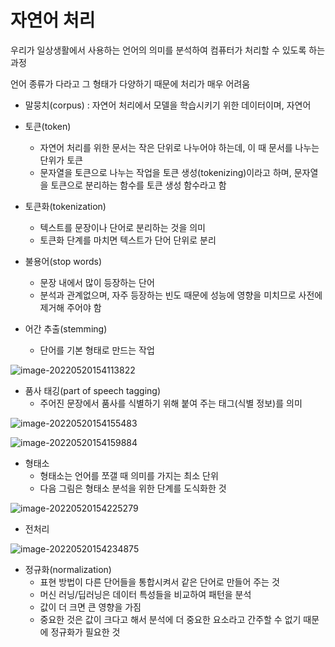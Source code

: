 # 자연어 처리

우리가 일상생활에서 사용하는 언어의 의미를 분석하여 컴퓨터가 처리할 수 있도록 하는 과정

언어 종류가 다라고 그 형태가 다양하기 때문에 처리가 매우 어려움

- 말뭉치(corpus) : 자연어 처리에서 모델을 학습시키기 위한 데이터이며, 자연어

- 토큰(token)
  - 자연어 처리를 위한 문서는 작은 단위로 나누어야 하는데, 이 때 문서를 나누는 단위가 토큰
  - 문자열을 토큰으로 나누는 작업을 토큰 생성(tokenizing)이라고 하며, 문자열을 토큰으로 분리하는 함수를 토큰 생성 함수라고 함
- 토큰화(tokenization)
  - 텍스트를 문장이나 단어로 분리하는 것을 의미
  - 토큰화 단계를 마치면 텍스트가 단어 단위로 분리
- 불용어(stop words)
  - 문장 내에서 많이 등장하는 단어
  - 분석과 관계없으며, 자주 등장하는 빈도 때문에 성능에 영향을 미치므로 사전에 제거해 주어야 함
- 어간 추출(stemming)
  - 단어를 기본 형태로 만드는 작업

![image-20220520154113822](https://user-images.githubusercontent.com/102509786/169468994-9a7c1a4a-5af9-45d3-b17c-e5e61af19381.png)

- 품사 태깅(part of speech tagging)
  - 주어진 문장에서 품사를 식별하기 위해 붙여 주는 태그(식별 정보)를 의미

![image-20220520154155483](https://user-images.githubusercontent.com/102509786/169469000-b2243894-d27b-4508-9cf7-e68403715bbb.png)

![image-20220520154159884](https://user-images.githubusercontent.com/102509786/169469001-f52b1fed-03b1-4985-9490-7f236e225315.png)

- 형태소
  - 형태소는 언어를 쪼갤 때 의미를 가지는 최소 단위
  - 다음 그림은 형태소 분석을 위한 단계를 도식화한 것

![image-20220520154225279](https://user-images.githubusercontent.com/102509786/169469003-79255bdd-3213-41cb-baf6-ec5474c78f4a.png)

- 전처리

![image-20220520154234875](https://user-images.githubusercontent.com/102509786/169469004-06614114-f039-4b08-930e-e56c16c54948.png)



- 정규화(normalization)
  - 표현 방법이 다른 단어들을 통합시켜서 같은 단어로 만들어 주는 것
  - 머신 러닝/딥러닝은 데이터 특성들을 비교하여 패턴을 분석
  - 값이 더 크면 큰 영향을 가짐
  - 중요한 것은 값이 크다고 해서 분석에 더 중요한 요소라고 간주할 수 없기 때문에 정규화가 필요한 것